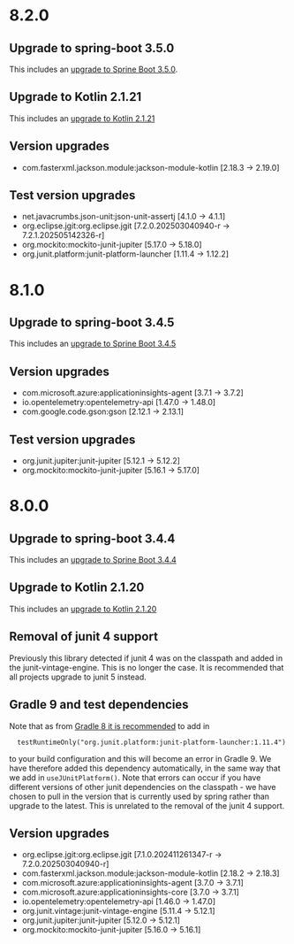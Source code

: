 # 8.2.0

## Upgrade to spring-boot 3.5.0

This includes an [upgrade to Sprine Boot 3.5.0](https://github.com/spring-projects/spring-boot/releases/tag/v3.5.0).

## Upgrade to Kotlin 2.1.21

This includes an [upgrade to Kotlin 2.1.21](https://github.com/JetBrains/kotlin/releases/tag/v2.1.21)

## Version upgrades
 - com.fasterxml.jackson.module:jackson-module-kotlin [2.18.3 -> 2.19.0]

## Test version upgrades
 - net.javacrumbs.json-unit:json-unit-assertj [4.1.0 -> 4.1.1]
 - org.eclipse.jgit:org.eclipse.jgit [7.2.0.202503040940-r -> 7.2.1.202505142326-r]
 - org.mockito:mockito-junit-jupiter [5.17.0 -> 5.18.0]
 - org.junit.platform:junit-platform-launcher [1.11.4 -> 1.12.2]

# 8.1.0

## Upgrade to spring-boot 3.4.5

This includes an [upgrade to Sprine Boot 3.4.5](https://github.com/spring-projects/spring-boot/releases/tag/v3.4.5)

## Version upgrades
 - com.microsoft.azure:applicationinsights-agent [3.7.1 -> 3.7.2]
 - io.opentelemetry:opentelemetry-api [1.47.0 -> 1.48.0]
 - com.google.code.gson:gson [2.12.1 -> 2.13.1]

## Test version upgrades
 - org.junit.jupiter:junit-jupiter [5.12.1 -> 5.12.2]
 - org.mockito:mockito-junit-jupiter [5.16.1 -> 5.17.0]

# 8.0.0

## Upgrade to spring-boot 3.4.4

This includes an [upgrade to Sprine Boot 3.4.4](https://github.com/spring-projects/spring-boot/releases/tag/v3.4.4)

## Upgrade to Kotlin 2.1.20

This includes an [upgrade to Kotlin 2.1.20](https://github.com/JetBrains/kotlin/releases/tag/v2.1.20/)

## Removal of junit 4 support

Previously this library detected if junit 4 was on the classpath and added in the junit-vintage-engine. This is no
longer the case.
It is recommended that all projects upgrade to junit 5 instead.

## Gradle 9 and test dependencies

Note that as
from [Gradle 8 it is recommended](https://docs.gradle.org/8.2.1/userguide/upgrading_version_8.html#test_framework_implementation_dependencies)
to add in

```
  testRuntimeOnly("org.junit.platform:junit-platform-launcher:1.11.4")
```

to your build configuration and this will become an error in Gradle 9.
We have therefore added this dependency automatically, in the same way that we add in `useJUnitPlatform()`. Note that
errors can occur if you have different versions of other junit dependencies on the classpath - we have chosen to pull
in the version that is currently used by spring rather than upgrade to the latest.
This is unrelated to the removal of the junit 4 support.

## Version upgrades

- org.eclipse.jgit:org.eclipse.jgit [7.1.0.202411261347-r -> 7.2.0.202503040940-r]
- com.fasterxml.jackson.module:jackson-module-kotlin [2.18.2 -> 2.18.3]
- com.microsoft.azure:applicationinsights-agent [3.7.0 -> 3.7.1]
- com.microsoft.azure:applicationinsights-core [3.7.0 -> 3.7.1]
- io.opentelemetry:opentelemetry-api [1.46.0 -> 1.47.0]
- org.junit.vintage:junit-vintage-engine [5.11.4 -> 5.12.1]
- org.junit.jupiter:junit-jupiter [5.12.0 -> 5.12.1]
- org.mockito:mockito-junit-jupiter [5.16.0 -> 5.16.1]
